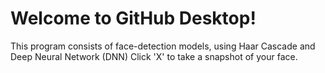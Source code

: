 # Welcome to GitHub Desktop!

This program consists of face-detection models, using Haar Cascade and Deep Neural Network (DNN)
Click 'X' to take a snapshot of your face.

